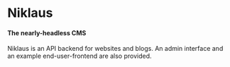 # Niklaus
#### The nearly-headless CMS

Niklaus is an API backend for websites and blogs. An admin interface and an example end-user-frontend are also provided.